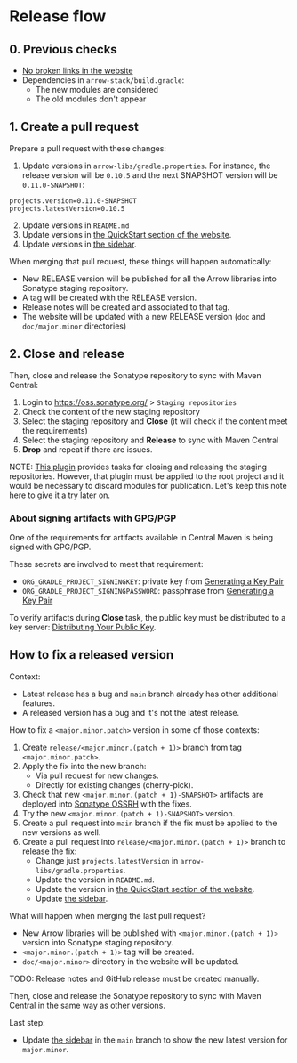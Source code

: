 # Release flow

## 0. Previous checks

* [No broken links in the website](CONTRIBUTING.md#how-to-test-links)
* Dependencies in `arrow-stack/build.gradle`:
  * The new modules are considered
  * The old modules don't appear

## 1. Create a pull request

Prepare a pull request with these changes:

1. Update versions in `arrow-libs/gradle.properties`. For instance, the release version will be `0.10.5` and the next SNAPSHOT version will be `0.11.0-SNAPSHOT`:
```
projects.version=0.11.0-SNAPSHOT
projects.latestVersion=0.10.5
```
2. Update versions in `README.md`
3. Update versions in [the QuickStart section of the website](arrow-site/docs/docs/quickstart/README.md).
4. Update versions in [the sidebar](arrow-site/docs/_data/doc-versions.yml).

When merging that pull request, these things will happen automatically:

* New RELEASE version will be published for all the Arrow libraries into Sonatype staging repository.
* A tag will be created with the RELEASE version.
* Release notes will be created and associated to that tag.
* The website will be updated with a new RELEASE version (`doc` and `doc/major.minor` directories)

## 2. Close and release

Then, close and release the Sonatype repository to sync with Maven Central:

1. Login to https://oss.sonatype.org/ > `Staging repositories`
2. Check the content of the new staging repository
3. Select the staging repository and **Close** (it will check if the content meet the requirements)
4. Select the staging repository and **Release** to sync with Maven Central
5. **Drop** and repeat if there are issues.

NOTE: [This plugin](https://github.com/gradle-nexus/publish-plugin) provides tasks for closing and releasing the staging repositories. However, that plugin must be applied to the root project and it would be necessary to discard modules for publication. Let's keep this note here to give it a try later on.

### About signing artifacts with GPG/PGP

One of the requirements for artifacts available in Central Maven is being signed with GPG/PGP.

These secrets are involved to meet that requirement:

* `ORG_GRADLE_PROJECT_SIGNINGKEY`: private key from [Generating a Key Pair](https://central.sonatype.org/publish/requirements/gpg/#generating-a-key-pair)
* `ORG_GRADLE_PROJECT_SIGNINGPASSWORD`: passphrase from [Generating a Key Pair](https://central.sonatype.org/publish/requirements/gpg/#generating-a-key-pair)

To verify artifacts during **Close** task, the public key must be distributed to a key server: [Distributing Your Public Key](https://central.sonatype.org/publish/requirements/gpg/#distributing-your-public-key).

## How to fix a released version

Context:

* Latest release has a bug and `main` branch already has other additional features.
* A released version has a bug and it's not the latest release.

How to fix a `<major.minor.patch>` version in some of those contexts:

1. Create `release/<major.minor.(patch + 1)>` branch from tag `<major.minor.patch>`.
2. Apply the fix into the new branch:
   * Via pull request for new changes.
   * Directly for existing changes (cherry-pick).
3. Check that new `<major.minor.(patch + 1)-SNAPSHOT>` artifacts are deployed into [Sonatype OSSRH](https://oss.sonatype.org/service/local/repositories/snapshots/content/io/arrow-kt/) with the fixes.
4. Try the new `<major.minor.(patch + 1)-SNAPSHOT>` version.
5. Create a pull request into `main` branch if the fix must be applied to the new versions as well.
6. Create a pull request into `release/<major.minor.(patch + 1)>` branch to release the fix:
    * Change just `projects.latestVersion` in `arrow-libs/gradle.properties`.
    * Update the version in `README.md`.
    * Update the version in [the QuickStart section of the website](arrow-site/docs/docs/quickstart/README.md).
    * Update [the sidebar](arrow-site/docs/_data/doc-versions.yml).

What will happen when merging the last pull request?

* New Arrow libraries will be published with `<major.minor.(patch + 1)>` version into Sonatype staging repository.
* `<major.minor.(patch + 1)>` tag will be created.
* `doc/<major.minor>` directory in the website will be updated.

TODO: Release notes and GitHub release must be created manually.

Then, close and release the Sonatype repository to sync with Maven Central in the same way as other versions.

Last step:

* Update [the sidebar](arrow-site/docs/_data/doc-versions.yml) in the `main` branch to show the new latest version for `major.minor`.
